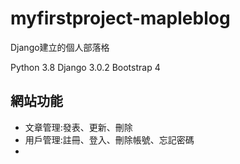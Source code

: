 # myfirstproject-mapleblog

Django建立的個人部落格

Python 3.8
Django 3.0.2
Bootstrap 4

## 網站功能
- 文章管理:發表、更新、刪除
- 用戶管理:註冊、登入、刪除帳號、忘記密碼
- 
